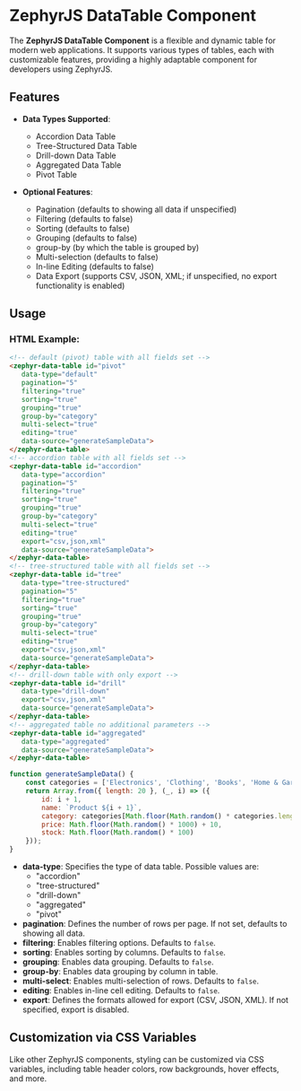 # ZephyrJS DataTable Component

The **ZephyrJS DataTable Component** is a flexible and dynamic table for modern web applications. It supports various types of tables, each with customizable features, providing a highly adaptable component for developers using ZephyrJS.

## Features

- **Data Types Supported**:
    - Accordion Data Table
    - Tree-Structured Data Table
    - Drill-down Data Table
    - Aggregated Data Table
    - Pivot Table

- **Optional Features**:
    - Pagination (defaults to showing all data if unspecified)
    - Filtering (defaults to false)
    - Sorting (defaults to false)
    - Grouping (defaults to false)
    - group-by (by which the table is grouped by)
    - Multi-selection (defaults to false)
    - In-line Editing (defaults to false)
    - Data Export (supports CSV, JSON, XML; if unspecified, no export functionality is enabled)

## Usage

### HTML Example:

```html
<!-- default (pivot) table with all fields set -->
<zephyr-data-table id="pivot"
   data-type="default"
   pagination="5"
   filtering="true"
   sorting="true"
   grouping="true"
   group-by="category"
   multi-select="true"
   editing="true"
   data-source="generateSampleData">
</zephyr-data-table>
<!-- accordion table with all fields set -->
<zephyr-data-table id="accordion"
   data-type="accordion"
   pagination="5"
   filtering="true"
   sorting="true"
   grouping="true"
   group-by="category"
   multi-select="true"
   editing="true"
   export="csv,json,xml"
   data-source="generateSampleData">
</zephyr-data-table>
<!-- tree-structured table with all fields set -->
<zephyr-data-table id="tree"
   data-type="tree-structured"
   pagination="5"
   filtering="true"
   sorting="true"
   grouping="true"
   group-by="category"
   multi-select="true"
   editing="true"
   export="csv,json,xml"
   data-source="generateSampleData">
</zephyr-data-table>
<!-- drill-down table with only export -->
<zephyr-data-table id="drill"
   data-type="drill-down"
   export="csv,json,xml"
   data-source="generateSampleData">
</zephyr-data-table>
<!-- aggregated table no additional parameters -->
<zephyr-data-table id="aggregated"
   data-type="aggregated"
   data-source="generateSampleData">
</zephyr-data-table>
```

```js
function generateSampleData() {
    const categories = ['Electronics', 'Clothing', 'Books', 'Home & Garden'];
    return Array.from({ length: 20 }, (_, i) => ({
        id: i + 1,
        name: `Product ${i + 1}`,
        category: categories[Math.floor(Math.random() * categories.length)],
        price: Math.floor(Math.random() * 1000) + 10,
        stock: Math.floor(Math.random() * 100)
    }));
}
```

- **data-type**: Specifies the type of data table. Possible values are:
    - "accordion"
    - "tree-structured"
    - "drill-down"
    - "aggregated"
    - "pivot"
- **pagination**: Defines the number of rows per page. If not set, defaults to showing all data.
- **filtering**: Enables filtering options. Defaults to `false`.
- **sorting**: Enables sorting by columns. Defaults to `false`.
- **grouping**: Enables data grouping. Defaults to `false`.
- **group-by**: Enables data grouping by column in table.
- **multi-select**: Enables multi-selection of rows. Defaults to `false`.
- **editing**: Enables in-line cell editing. Defaults to `false`.
- **export**: Defines the formats allowed for export (CSV, JSON, XML). If not specified, export is disabled.


## Customization via CSS Variables

Like other ZephyrJS components, styling can be customized via CSS variables, including table header colors, row backgrounds, hover effects, and more.